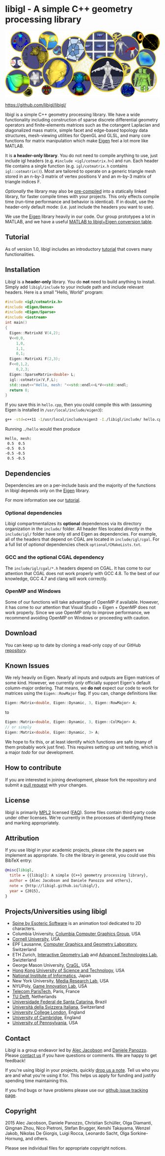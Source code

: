 # libigl - A simple C++ geometry processing library

![](libigl-teaser.png)

<https://github.com/libigl/libigl/>

libigl is a simple C++ geometry processing library. We have a wide
functionality including construction of sparse discrete differential geometry
operators and finite-elements matrices such as the cotangent Laplacian and
diagonalized mass matrix, simple facet and edge-based topology data structures,
mesh-viewing utilities for OpenGL and GLSL, and many core functions for matrix
manipulation which make [Eigen](http://eigen.tuxfamily.org) feel a lot more
like MATLAB.

It is **a header-only library**. You do not need to compile anything to use,
just include igl headers (e.g. `#include <igl/cotmatrix.h>`) and run.  Each
header file contains a single function (e.g. `igl/cotmatrix.h` contains
`igl::cotmatrix()`). Most are tailored to operate on a generic triangle mesh
stored in an n-by-3 matrix of vertex positions V and an m-by-3 matrix of
triangle indices F. 

_Optionally_ the library may also be [pre-compiled](optional/) into a statically
linked library, for faster compile times with your projects. This only effects
compile time (run-time performance and behavior is identical). If in doubt, use
the header-only default mode: (i.e. just include the headers you want to use).

We use the [Eigen](http://eigen.tuxfamily.org) library heavily in our code. Our
group prototypes a lot in MATLAB, and we have a useful [MATLAB to libigl+Eigen
conversion table](matlab-to-eigen.html).

## Tutorial

As of version 1.0, libigl includes an introductory
[tutorial](tutorial/tutorial.html) that covers many functionalities.

## Installation

Libigl is a **header-only** library. You do **not** need to build anything to
install.  Simply add `libigl/include` to your include path and include relevant
headers.  Here is a small "Hello, World" program:

```cpp
#include <igl/cotmatrix.h>
#include <Eigen/Dense>
#include <Eigen/Sparse>
#include <iostream>
int main()
{
  Eigen::MatrixXd V(4,2);
  V<<0,0,
     1,0,
     1,1,
     0,1;
  Eigen::MatrixXi F(2,3);
  F<<0,1,2,
     0,2,3;
  Eigen::SparseMatrix<double> L;
  igl::cotmatrix(V,F,L);
  std::cout<<"Hello, mesh: "<<std::endl<<L*V<<std::endl;
  return 0;
}
```

If you save this in `hello.cpp`, then you could compile this with (assuming
Eigen is installed in `/usr/local/include/eigen3`):

```bash
g++ -std=c++11 -I/usr/local/include/eigen3 -I./libigl/include/ hello.cpp -o hello
```

Running `./hello` would then produce

```
Hello, mesh:
 0.5  0.5
-0.5  0.5
-0.5 -0.5
 0.5 -0.5
```

## Dependencies
Dependencies are on a per-include basis and the majority of the functions in
libigl depends only on the [Eigen](http://eigen.tuxfamily.org) library.

For more information see our [tutorial](tutorial/tutorial.html).

### Optional dependencies ###

Libigl compartmentalizes its **optional** dependences via its directory
organization in the `include/` folder. All header files located _directly_ in
the `include/igl/` folder have only stl and Eigen as dependencies. For example,
all of the headers that depend on CGAL are located in `include/igl/cgal`. For a
full list of _optional_ dependencies check `optional/CMakeLists.txt`.

### GCC and the optional CGAL dependency
The `include/igl/cgal/*.h` headers depend on CGAL. It has come to our attention
that CGAL does not work properly with GCC 4.8. To the best of our knowledge,
GCC 4.7 and clang will work correctly.

### OpenMP and Windows
Some of our functions will take advantage of OpenMP if available. However, it
has come to our attention that Visual Studio + Eigen + OpenMP does not work
properly. Since we use OpenMP only to improve performance, we recommend
avoiding OpenMP on Windows or proceeding with caution.

## Download
You can keep up to date by cloning a read-only copy of our GitHub
[repository](https://github.com/libigl).

## Known Issues
We rely heavily on Eigen. Nearly all inputs and outputs are Eigen matrices of
some kind. However, we currently _only_ officially support Eigen's default
column-major ordering. That means, we **do not** expect our code to work for
matrices using the `Eigen::RowMajor` flag. If you can, change definitions like:

```cpp
Eigen::Matrix<double, Eigen::Dynamic, 3, Eigen::RowMajor> A;
```

to

```cpp
Eigen::Matrix<double, Eigen::Dynamic, 3, Eigen::ColMajor> A;
// or simply
Eigen::Matrix<double, Eigen::Dynamic, 3> A;
```

We hope to fix this, or at least identify which functions are safe (many of
them probably work just fine). This requires setting up unit testing, which is
a major _todo_ for our development.

## How to contribute

If you are interested in joining development, please fork the repository and
submit a [pull request](https://help.github.com/articles/using-pull-requests/)
with your changes.

## License
libigl is primarily [MPL2](http://www.mozilla.org/MPL/2.0/) licensed
([FAQ](http://www.mozilla.org/MPL/2.0/FAQ.html)). Some files contain
third-party code under other licenses. We're currently in the processes of
identifying these and marking appropriately.

## Attribution
If you use libigl in your academic projects, please cite the papers we
implement as appropriate. To cite the library in general, you could use this
BibTeX entry:

```bibtex
@misc{libigl,
  title = {{libigl}: A simple {C++} geometry processing library},
  author = {Alec Jacobson and Daniele Panozzo and others},
  note = {http://libigl.github.io/libigl/},
  year = {2015},
}
```

## Projects/Universities using libigl

 - [Spine by Esoteric Software](http://esotericsoftware.com/) is an animation tool dedicated to 2D characters.
 - Columbia University, [Columbia Computer Graphics Group](http://www.cs.columbia.edu/cg/), USA
 - [Cornell University](http://www.graphics.cornell.edu/), USA
 - EPF Lausanne, [Computer Graphics and Geometry Laboratory](http://lgg.epfl.ch/people.php), Switzerland
 - ETH Zurich, [Interactive Geometry Lab](http://igl.ethz.ch/) and [Advanced Technologies Lab](http://ait.inf.ethz.ch/), Swizterland
 - George Mason University, [CraGL](http://cs.gmu.edu/~ygingold/), USA
 - [Hong Kong University of Science and Technology](http://www.ust.hk/), USA
 - [National Institute of Informatics](http://www.nii.ac.jp/en/), Japan 
 - New York University, [Media Research Lab](http://mrl.nyu.edu/), USA
 - NYUPoly, [Game Innovation Lab](http://game.engineering.nyu.edu/), USA
 - [Telecom ParisTech](http://www.telecom-paristech.fr/en/formation-et-innovation-dans-le-numerique.html), Paris, France
 - [TU Delft](http://www.tudelft.nl/en/), Netherlands
 - [Universidade Federal de Santa Catarina](http://mtm.ufsc.br/~leo/), Brazil
 - [Università della Svizzera Italiana](http://www.usi.ch/en), Switzerland
 - [University College London](http://vecg.cs.ucl.ac.uk/), England
 - [University of Cambridge](http://www.cam.ac.uk/), England
 - [University of Pennsylvania](http://cg.cis.upenn.edu/), USA


## Contact

Libigl is a group endeavor led by [Alec
Jacobson](http://www.cs.columbia.edu/~jacobson/) and [Daniele
Panozzo](http://www.inf.ethz.ch/personal/dpanozzo/). Please [contact
us](mailto:alecjacobson@gmail.com,daniele.panozzo@gmail.com) if you have
questions or comments. We are happy to get feedback!

If you're using libigl in your projects, quickly [drop us a
note](mailto:alecjacobson@gmail.com,daniele.panozzo@gmail.com). Tell us who you
are and what you're using it for. This helps us apply for funding and justify
spending time maintaining this.

If you find bugs or have problems please use our [github issue tracking
page](https://github.com/libigl/libigl/issues).

## Copyright
2015 Alec Jacobson, Daniele Panozzo, Christian Schüller, Olga Diamanti, Qingnan
Zhou, Nico Pietroni, Stefan Brugger, Kenshi Takayama, Wenzel Jakob, Nikolas De
Giorgis, Luigi Rocca, Leonardo Sacht, Olga Sorkine-Hornung, and others.

Please see individual files for appropriate copyright notices.

